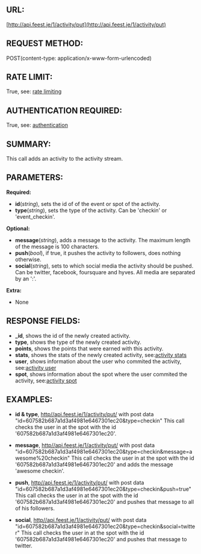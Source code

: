 URL:
----
[http://api.feest.je/1/activity/put](http://api.feest.je/1/activity/put)

REQUEST METHOD:
---------------
POST(content-type: application/x-www-form-urlencoded)


RATE LIMIT:
-----------
True, see: [rate limiting](parts/rate-limiting.md)

AUTHENTICATION REQUIRED:
------------------------
True, see: [authentication](parts/authentication.md)

SUMMARY:
--------
This call adds an activity to the activity stream.

PARAMETERS:
-----------

**Required:**

 - **id**(*string*), sets the id of of the event or spot of the activity.
 - **type**(*string*), sets the type of the activity. Can be 'checkin' or 'event_checkin'.

**Optional:**

 - **message**(*string*), adds a message to the activity. The maximum length of the message is 100 characters.
 - **push**(*bool*), if true, it pushes the activity to followers, does nothing otherwise.
 - **social**(*string*), sets to which social media the activity should be pushed. Can be twitter, facebook, foursquare and hyves. All media are separated by an ':'.
 
 
**Extra:**

 - None

RESPONSE FIELDS:
----------------
 - **_id**, shows the id of the newly created activity.
 - **type**, shows the type of the newly created activity.
 - **points**, shows the points that were earned with this activity.
 - **stats**, shows the stats of the newly created activity, see:[activity stats](parts/activity-stats.md)
 - **user**, shows information about the user who commited the activity, see:[activity user](parts/activity-user.md)
 - **spot**, shows information about the spot where the user commited the activity, see:[activity spot](parts/activity-spot.md)
 

EXAMPLES:
---------
 
 - **id & type**, [http//api.feest.je/1/activity/put/](http//api.feest.je/1/activity/put/) with post data "id=607582b687a1d3af4981e6467301ec20&type=checkin"
 This call checks the user in at the spot with the id '607582b687a1d3af4981e6467301ec20'.
 
 - **message**, [http//api.feest.je/1/activity/put/](http//api.feest.je/1/activity/put/) with post data "id=607582b687a1d3af4981e6467301ec20&type=checkin&message=awesome%20checkin"
 This call checks the user in at the spot with the id '607582b687a1d3af4981e6467301ec20' and adds the message 'awesome checkin'.
 
 - **push**, [http//api.feest.je/1/activity/put/](http//api.feest.je/1/activity/put/) with post data "id=607582b687a1d3af4981e6467301ec20&type=checkin&push=true"
 This call checks the user in at the spot with the id '607582b687a1d3af4981e6467301ec20' and pushes that message to all of his followers.
 
 - **social**, [http//api.feest.je/1/activity/put/](http//api.feest.je/1/activity/put/) with post data "id=607582b687a1d3af4981e6467301ec20&type=checkin&social=twitter"
 This call checks the user in at the spot with the id '607582b687a1d3af4981e6467301ec20' and pushes that message to twitter.
